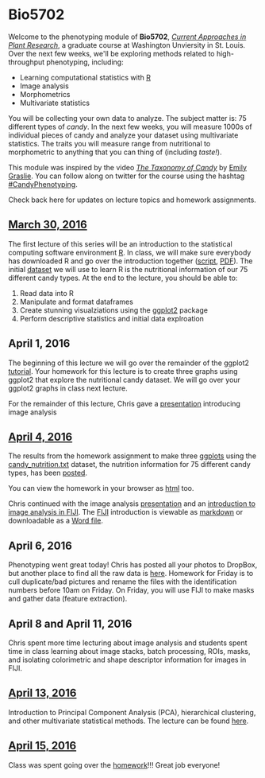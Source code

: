 # Bio5702

Welcome to the phenotyping module of **Bio5702**, [*Current Approaches in Plant Research*](http://dbbs.wustl.edu/curstudents/Documents/syllabi/BIOL%205702_S16.pdf), a graduate course at Washington Unviersity in St. Louis. Over the next few weeks, we'll be exploring methods related to high-throughput phenotyping, including:

* Learning computational statistics with [R](https://www.r-project.org/)
* Image analysis
* Morphometrics
* Multivariate statistics

You will be collecting your own data to analyze. The subject matter is: 75 different types of *candy*. In the next few weeks, you will measure 1000s of individual pieces of candy and analyze your dataset using multivariate statistics. The traits you will measure range from nutritional to morphometric to anything that you can thing of (including *taste!*).

This module was inspired by the video [*The Taxonomy of Candy*](https://www.youtube.com/watch?v=t3amU3RrX9g) by [Emily Graslie](https://twitter.com/Ehmee). You can follow along on twitter for the course using the hashtag [#CandyPhenotyping](https://twitter.com/hashtag/candyphenotyping).

Check back here for updates on lecture topics and homework assignments.

## [March 30, 2016](https://github.com/DanChitwood/Bio5702/tree/master/March_30_2016)

The first lecture of this series will be an introduction to the statistical computing software environment [R](https://www.r-project.org/). In class, we will make sure everybody has downloaded R and go over the introduction together ([script](https://github.com/DanChitwood/Bio5702/blob/master/March_30_2016/Intro_to_R.R), [PDF](https://github.com/DanChitwood/Bio5702/blob/master/March_30_2016/Intro_to_R.pdf)). The initial [dataset](https://github.com/DanChitwood/Bio5702/blob/master/March_30_2016/candy_nutrition.txt) we will use to learn R is the nutritional information of our 75 different candy types. At the end to the lecture, you should be able to:

1. Read data into R
2. Manipulate and format dataframes
3. Create stunning visualziations using the [ggplot2](http://docs.ggplot2.org/current/) package
4. Perform descriptive statistics and initial data explroation

## April 1, 2016

The beginning of this lecture we will go over the remainder of the ggplot2 [tutorial](https://github.com/DanChitwood/Bio5702/blob/master/March_30_2016/Intro_to_R.R). Your homework for this lecture is to create three graphs using ggplot2 that explore the nutritional candy dataset. We will go over your ggplot2 graphs in class next lecture.

For the remainder of this lecture, Chris gave a [presentation](http://www.slideshare.net/ChristopherTopp1/2016-bio4025-lecture1-final) introducing image analysis

## [April 4, 2016](https://github.com/DanChitwood/Bio5702/tree/master/April_4_2016)

The results from the homework assignment to make three [ggplots](http://docs.ggplot2.org/current/) using the [candy_nutrition.txt](https://github.com/DanChitwood/Bio5702/blob/master/April_4_2016/ggplot2_homework/candy_nutrition.txt) dataset, the nutrition information for 75 different candy types, has been [posted](https://github.com/DanChitwood/Bio5702/tree/master/April_4_2016/ggplot2_homework).

You can view the homework in your browser as [html](https://cdn.rawgit.com/DanChitwood/Bio5702/master/April_4_2016/student_homework.html) too.

Chris continued with the image analysis [presentation](http://www.slideshare.net/ChristopherTopp1/2016-bio4025-lecture1-final) and an [introduction to image analysis in FIJI](https://github.com/DanChitwood/Bio5702/blob/master/April_4_2016/2016_FIJI_GettingStarted.md). The [FIJI](http://fiji.sc/) introduction is viewable as [markdown](https://github.com/DanChitwood/Bio5702/blob/master/April_4_2016/2016_FIJI_GettingStarted.md) or downloadable as a [Word file](https://github.com/DanChitwood/Bio5702/blob/master/April_4_2016/2016_FIJI_GettingStarted.docx).

## April 6, 2016

Phenotyping went great today! Chris has posted all your photos to DropBox, but another place to find all the raw data is [here](https://goo.gl/photos/Q1PCugeqmrwrcyir8). Homework for Friday is to cull duplicate/bad pictures and rename the files with the identification numbers before 10am on Friday. On Friday, you will use FIJI to make masks and gather data (feature extraction).

## April 8 and April 11, 2016

Chris spent more time lecturing about image analysis and students spent time in class learning about image stacks, batch processing, ROIs, masks, and isolating colorimetric and shape descriptor information for images in FIJI.

## [April 13, 2016](https://github.com/DanChitwood/Bio5702/tree/master/April_13_2016)

Introduction to Principal Component Analysis (PCA), hierarchical clustering, and other multivariate statistical methods. The lecture can be found [here](https://rawgit.com/DanChitwood/Bio5702/master/April_13_2016/candy_multivariate.html).

## [April 15, 2016](https://github.com/DanChitwood/Bio5702/tree/master/April_15_2016)

Class was spent going over the [homework](https://rawgit.com/DanChitwood/Bio5702/master/April_15_2016/MASTER_SCRIPT.html)!!! Great job everyone!



